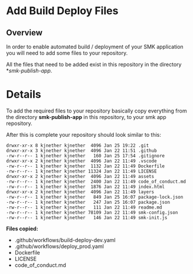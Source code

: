 # Add Build Deploy Files

## Overview

In order to enable automated build / deployment of your SMK application you will
need to add some files to your repository.

All the files that need to be added exist in this repository in 
the directory **smk-publish-app*. 

# Details

To add the required files to your repository basically copy everything 
from the directory **smk-publish-app** in this repository, to your smk
app repository.

After this is complete your repository should look similar to this:

```
drwxr-xr-x 8 kjnether kjnether  4096 Jan 25 19:22 .git
drwxr-xr-x 3 kjnether kjnether  4096 Jan 22 11:51 .github
-rw-r--r-- 1 kjnether kjnether   160 Jan 25 17:54 .gitignore
drwxr-xr-x 2 kjnether kjnether  4096 Jan 22 11:49 .vscode
-rw-r--r-- 1 kjnether kjnether  1132 Jan 22 11:49 Dockerfile
-rw-r--r-- 1 kjnether kjnether 11324 Jan 22 11:49 LICENSE
drwxr-xr-x 2 kjnether kjnether  4096 Jan 22 11:49 assets
-rw-r--r-- 1 kjnether kjnether  2400 Jan 22 11:49 code_of_conduct.md
-rw-r--r-- 1 kjnether kjnether  1876 Jan 22 11:49 index.html
drwxr-xr-x 2 kjnether kjnether  4096 Jan 22 11:49 layers
-rw-r--r-- 1 kjnether kjnether   849 Jan 25 16:07 package-lock.json
-rw-r--r-- 1 kjnether kjnether   247 Jan 25 16:07 package.json
-rw-r--r-- 1 kjnether kjnether   111 Jan 22 11:49 readme.md
-rw-r--r-- 1 kjnether kjnether 78109 Jan 22 11:49 smk-config.json
-rw-r--r-- 1 kjnether kjnether   146 Jan 22 11:49 smk-init.js
```

**Files copied:**
* .github/workflows/build-deploy-dev.yaml
* .github/workflows/deploy_prod.yaml
* Dockerfile
* LICENSE
* code_of_conduct.md

